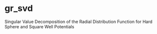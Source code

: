 gr_svd
======

Singular Value Decomposition of the Radial Distribution Function for Hard Sphere and Square Well Potentials
